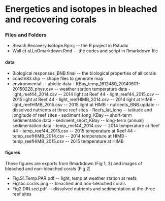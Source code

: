 # Energetics and isotopes in bleached and recovering corals

### Files and Folders
- Bleach.Recovery.Isotope.Rproj -- the R project in Rstudio
- Wall et al.LnOmarkdown.Rmd -- the codes and script in Rmarkdown file

#### data
- Biological responses_BNB.final -- the biological properties of all corals
- coastn83.shp -- shape files to generate map
- environmental -- abiotic data
      - KBay_temp_1612480_20140601-20150228_phys.csv -- weather station temperature data
      - light_reef44_2014.csv -- 2014 light at Reef 44
      - light_reef44_2015.csv -- 2015 light at Reef 44
      - light_reefHIMB_2014.csv -- 2014 light at HIMB
      - light_reefHIMB_2015.csv -- 2015 light at HIMB
      - nutrients_BNB.update -- dissolved nutrients at three reef sites
      - Reefs_lat_long -- latitude and longitude of reef sites
      - sediment_long_KBay -- short-term sedimentation data
      - sediment_short_KBay -- long-term (annual) sedimentation data
      - temp_reef44_2014.csv -- 2014 temperature at Reef 44
      - temp_reef44_2015.csv -- 2015 temperature at Reef 44
      - temp_reefHIMB_2014.csv -- 2014 temperature at HIMB
      - temp_reefHIMB_2015.csv -- 2015 temperature at HIMB
      
#### figures
These figures are exports from Rmarkdown (Fig 1, 3) and images of bleached and non-bleached corals (Fig 2)
- Fig.S1.Temp.PAR.pdf -- light, temp at weather station at reefs
- Fig1bc.corals.png -- bleached and non-bleached corals
- Fig2.DIN.sed.pdf -- dissolved nutrients and sedimentation at the three reef sites
